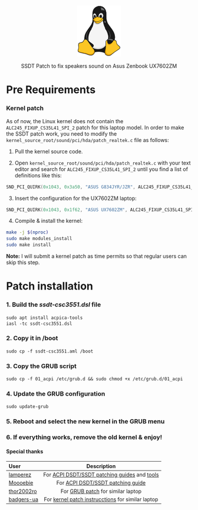 <p align="center">
  <img src="tux.svg" width="120" alt="Tux" />
</p>

<p align="center">SSDT Patch to fix speakers sound on Asus Zenbook UX7602ZM<br/></p>

# Pre Requirements

### Kernel patch

As of now, the Linux kernel does not contain the `ALC245_FIXUP_CS35L41_SPI_2` patch for this laptop model. In order to make the SSDT patch work, you need to modify the `kernel_source_root/sound/pci/hda/patch_realtek.c` file as follows:

1. Pull the kernel source code.

2. Open `kernel_source_root/sound/pci/hda/patch_realtek.c` with your text editor and search for `ALC245_FIXUP_CS35L41_SPI_2` until you find a list of definitions like this:

```c
SND_PCI_QUIRK(0x1043, 0x3a50, "ASUS G834JYR/JZR", ALC245_FIXUP_CS35L41_SPI_2),
```

3. Insert the configuration for the UX7602ZM laptop:

```c
SND_PCI_QUIRK(0x1043, 0x1f62, "ASUS UX7602ZM", ALC245_FIXUP_CS35L41_SPI_2),
```

4. Compile & install the kernel:

```bash
make -j $(nproc)
sudo make modules_install
sudo make install
```

**Note:** I will submit a kernel patch as time permits so that regular users can skip this step.

# Patch installation

### 1. Build the *ssdt-csc3551.dsl* file

```
sudo apt install acpica-tools
iasl -tc ssdt-csc3551.dsl
```

### 2. Copy it in /boot

```
sudo cp -f ssdt-csc3551.aml /boot
```

### 3. Copy the GRUB script

```
sudo cp -f 01_acpi /etc/grub.d && sudo chmod +x /etc/grub.d/01_acpi
```

### 4. Update the GRUB configuration

```
sudo update-grub
```

### 5. Reboot and select the new kernel in the GRUB menu

### 6. If everything works, remove the old kernel & enjoy!

#### Special thanks

| User                                         |                                                                                      Description                                                                                       |
| :------------------------------------------- | :------------------------------------------------------------------------------------------------------------------------------------------------------------------------------------: |
| [lamperez](https://gist.github.com/lamperez) | For [ACPI DSDT/SSDT patching guides](https://gist.github.com/lamperez/862763881c0e1c812392b5574727f6ff) and [tools](https://gist.github.com/lamperez/d5b385bc0c0c04928211e297a69f32d7) |
| [Moooebie](https://gist.github.com/Moooebie) |                For [ACPI DSDT/SSDT patching guide](https://gist.github.com/lamperez/862763881c0e1c812392b5574727f6ff?permalink_comment_id=4582983#gistcomment-4582983)                 |
| [thor2002ro](https://github.com/thor2002ro)  |                                        For [GRUB patch](https://github.com/thor2002ro/asus_zenbook_ux3402za/tree/main/Sound) for similar laptop                                        |
| [badgers-ua](https://github.com/badgers-ua)  |                                        For [kernel patch instrucctions](https://github.com/badgers-ua/asus_zenbook_ux5304va_sound) for similar laptop                                        |

